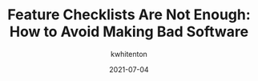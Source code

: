 ---
author: kwhitenton
date: 2021-07-04
publisher: nngroup
tags:
  - usability
  - design
  - checklists
  - meta
target_url: https://www.nngroup.com/articles/feature-checklists-are-not-enough/
title: "Feature Checklists Are Not Enough: How to Avoid Making Bad Software"
---